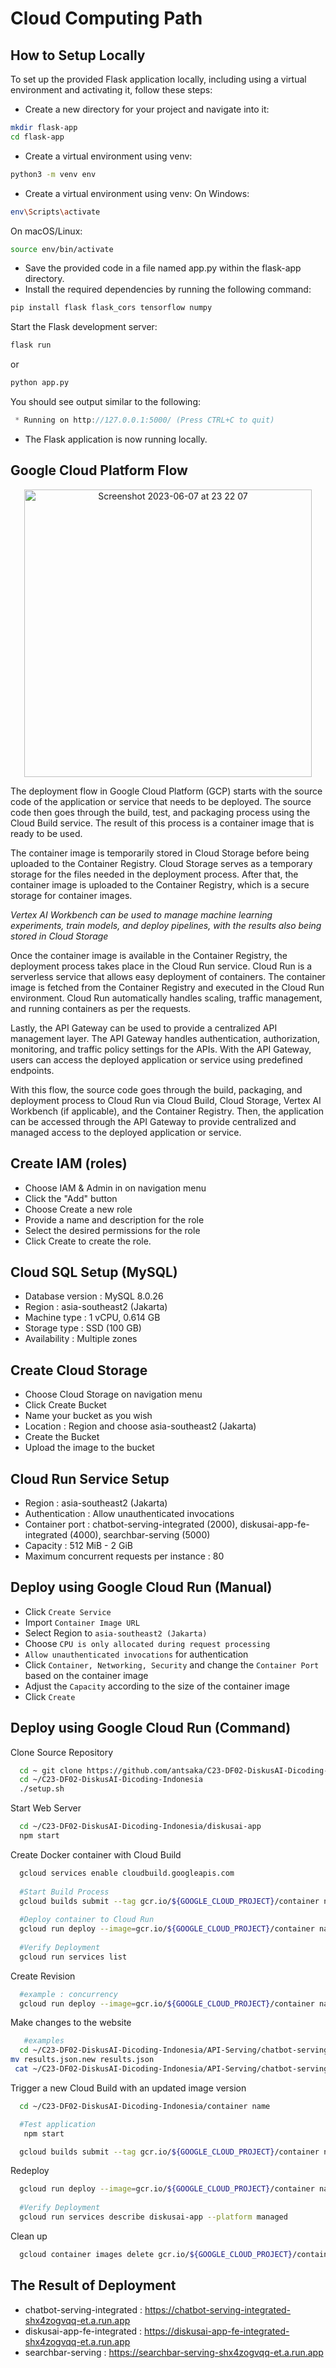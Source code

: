 # Cloud Computing Path

## How to Setup Locally

To set up the provided Flask application locally, including using a virtual environment and activating it, follow these steps:

* Create a new directory for your project and navigate into it:
```bash
mkdir flask-app
cd flask-app
```
* Create a virtual environment using venv:
```bash
python3 -m venv env
```

* Create a virtual environment using venv:
On Windows:
```bash
env\Scripts\activate
```
On macOS/Linux:
```bash
source env/bin/activate
```

* Save the provided code in a file named app.py within the flask-app directory.
* Install the required dependencies by running the following command:
```bash
pip install flask flask_cors tensorflow numpy
```
Start the Flask development server:
```bash
flask run
```
or
```bash
python app.py
```

You should see output similar to the following:
```csharp
 * Running on http://127.0.0.1:5000/ (Press CTRL+C to quit)
```
* The Flask application is now running locally.



## Google Cloud Platform Flow
<p align="center">
    <img width="460" alt="Screenshot 2023-06-07 at 23 22 07" src="https://github.com/C23-DF02-DiskusAI-Dicoding-Indonesia/API-Serving/assets/132810595/afeab717-152e-4d08-9b8c-59a838b06a7c">
</p>

The deployment flow in Google Cloud Platform (GCP) starts with the source code of the application or service that needs to be deployed. The source code then goes through the build, test, and packaging process using the Cloud Build service. The result of this process is a container image that is ready to be used.

The container image is temporarily stored in Cloud Storage before being uploaded to the Container Registry. Cloud Storage serves as a temporary storage for the files needed in the deployment process. After that, the container image is uploaded to the Container Registry, which is a secure storage for container images.

*Vertex AI Workbench can be used to manage machine learning experiments, train models, and deploy pipelines, with the results also being stored in Cloud Storage*

Once the container image is available in the Container Registry, the deployment process takes place in the Cloud Run service. Cloud Run is a serverless service that allows easy deployment of containers. The container image is fetched from the Container Registry and executed in the Cloud Run environment. Cloud Run automatically handles scaling, traffic management, and running containers as per the requests.

Lastly, the API Gateway can be used to provide a centralized API management layer. The API Gateway handles authentication, authorization, monitoring, and traffic policy settings for the APIs. With the API Gateway, users can access the deployed application or service using predefined endpoints.

With this flow, the source code goes through the build, packaging, and deployment process to Cloud Run via Cloud Build, Cloud Storage, Vertex AI Workbench (if applicable), and the Container Registry. Then, the application can be accessed through the API Gateway to provide centralized and managed access to the deployed application or service.

## Create IAM (roles)
- Choose IAM & Admin in on navigation menu 
- Click the "Add" button
- Choose Create a new role
- Provide a name and description for the role
- Select the desired permissions for the role
- Click Create to create the role.

## Cloud SQL Setup (MySQL)
- Database version : MySQL 8.0.26
- Region : asia-southeast2 (Jakarta)
- Machine type : 1 vCPU, 0.614 GB
- Storage type : SSD (100 GB)
- Availability : Multiple zones

## Create Cloud Storage
- Choose Cloud Storage on navigation menu 
- Click Create Bucket 
- Name your bucket as you wish 
- Location : Region and choose asia-southeast2 (Jakarta) 
- Create the Bucket
- Upload the image to the bucket

## Cloud Run Service Setup
- Region : asia-southeast2 (Jakarta)
- Authentication : Allow unauthenticated invocations
- Container port : chatbot-serving-integrated (2000), diskusai-app-fe-integrated (4000), searchbar-serving (5000)
- Capacity : 512 MiB - 2 GiB
- Maximum concurrent requests per instance : 80

## Deploy using Google Cloud Run (Manual)
- Click `Create Service`
- Import `Container Image URL`
- Select Region to `asia-southeast2 (Jakarta)`
- Choose `CPU is only allocated during request processing`
- `Allow unauthenticated invocations` for authentication 
- Click `Container, Networking, Security` and change the `Container Port` based on the container image
- Adjust the `Capacity` according to the size of the container image
- Click `Create`

## Deploy using Google Cloud Run (Command)

Clone Source Repository
```bash
  cd ~ git clone https://github.com/antsaka/C23-DF02-DiskusAI-Dicoding-Indonesia
  cd ~/C23-DF02-DiskusAI-Dicoding-Indonesia
  ./setup.sh
```
Start Web Server
```bash
  cd ~/C23-DF02-DiskusAI-Dicoding-Indonesia/diskusai-app 
  npm start
```
Create Docker container with Cloud Build
```bash
  gcloud services enable cloudbuild.googleapis.com
  
  #Start Build Process
  gcloud builds submit --tag gcr.io/${GOOGLE_CLOUD_PROJECT}/container name .
  
  #Deploy container to Cloud Run
  gcloud run deploy --image=gcr.io/${GOOGLE_CLOUD_PROJECT}/container name --platform managed
  
  #Verify Deployment
  gcloud run services list
```
Create Revision 
```bash
  #example : concurrency
  gcloud run deploy --image=gcr.io/${GOOGLE_CLOUD_PROJECT}/container name --platform managed --concurrency (insert number of concurrency)
```
Make changes to the website
```bash
   #examples
  cd ~/C23-DF02-DiskusAI-Dicoding-Indonesia/API-Serving/chatbot-serving
mv results.json.new results.json
 cat ~/C23-DF02-DiskusAI-Dicoding-Indonesia/API-Serving/chatbot-serving/results.json
```
Trigger a new Cloud Build with an updated image version
```bash
  cd ~/C23-DF02-DiskusAI-Dicoding-Indonesia/container name

  #Test application 
   npm start 

  gcloud builds submit --tag gcr.io/${GOOGLE_CLOUD_PROJECT}/container name:2.0.0 .
```
Redeploy
```bash
  gcloud run deploy --image=gcr.io/${GOOGLE_CLOUD_PROJECT}/container name:2.0.0 --platform managed
  
  #Verify Deployment
  gcloud run services describe diskusai-app --platform managed
```
Clean up
```bash
  gcloud container images delete gcr.io/${GOOGLE_CLOUD_PROJECT}/container name --quiet
```

## The Result of Deployment
- chatbot-serving-integrated : https://chatbot-serving-integrated-shx4zogvqq-et.a.run.app
- diskusai-app-fe-integrated : https://diskusai-app-fe-integrated-shx4zogvqq-et.a.run.app
- searchbar-serving : https://searchbar-serving-shx4zogvqq-et.a.run.app
